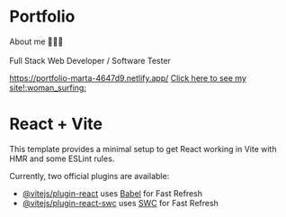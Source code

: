 # Portfolio

About me 👩🏻‍💻 <br></br>
Full Stack Web Developer / Software Tester

https://portfolio-marta-4647d9.netlify.app/
[Click here to see my site!:woman_surfing: ](https://portfolio-marta-4647d9.netlify.app/) 

# React + Vite

This template provides a minimal setup to get React working in Vite with HMR and some ESLint rules.

Currently, two official plugins are available:

- [@vitejs/plugin-react](https://github.com/vitejs/vite-plugin-react/blob/main/packages/plugin-react/README.md) uses [Babel](https://babeljs.io/) for Fast Refresh
- [@vitejs/plugin-react-swc](https://github.com/vitejs/vite-plugin-react-swc) uses [SWC](https://swc.rs/) for Fast Refresh
